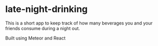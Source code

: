 # late-night-drinking

This is a short app to keep track of how many beverages you and your friends consume during a night out.

Built using Meteor and React
